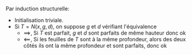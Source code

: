 Par induction structurelle:
- Initialisation triviale.
- Si $T = N(x, g, d)$, on suppose $g$ et $d$ vérifiant l'équivalence
	- $\implies$, Si $T$ est parfait, $g$ et $d$ sont parfaits de même hauteur donc ok
	- $\impliedby$, Si les feuilles de $T$ sont à la même profondeur, alors des deux côtés ils ont la même profondeur et sont parfaits, donc ok

